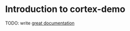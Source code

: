 # Introduction to cortex-demo

TODO: write [great documentation](http://jacobian.org/writing/what-to-write/)
